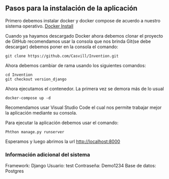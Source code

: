 ## Pasos para la instalación de la aplicación

Primero debemos instalar docker y docker compose de acuerdo a nuestro sistema operativo.
[Docker Install](https://docs.docker.com/install/)

Cuando ya hayamos descargado Docker ahora debemos clonar el proyecto
de GitHub recomendamos usar la consola que nos brinda Git(se debe descargar)
debemos poner en la consola el comando:
```
git clone https://github.com/Casvill/Invention.git
```
Ahora debemos cambiar de rama usando los siguientes comandos:
```
cd Invention
git checkout version_django
```
Ahora ejecutamos el contenedor.
La primera vez se demora más de lo usual

```docker-compose up -d```

Recomendamos usar Visual Studio Code el cual nos permite trabajar mejor la aplicación mediante su consola.

Para ejecutar la aplicación debemos usar el comando:
```
Phthon manage.py runserver
```
Esperamos y luego abrimos la url
[http://localhost:8000](http://localhost:8000)

### Información adicional del sistema

Framework: Django
Usuario: test
Contraseña: Demo1234
Base de datos: Postgres
